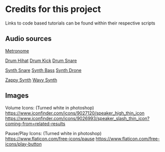 # **Credits for this project**
Links to code based tutorials can be found within their respective scripts 


## Audio sources
[Metronome](https://freesound.org/people/xtrgamr/sounds/441644/)

[Drum Hihat](https://freesound.org/people/Sascha%20Burghard/sounds/44942/)
[Drum Kick](https://freesound.org/people/sandyrb/sounds/41148/)
[Drum Snare](https://freesound.org/people/Theriavirra/sounds/270053/)

[Synth Snare](https://freesound.org/people/THE_bizniss/sounds/39582/)
[Synth Bass](https://freesound.org/people/zgump/sounds/73003/)
[Synth Drone](https://freesound.org/people/Fansofcollision/sounds/20202/)

[Zappy Synth](https://freesound.org/people/T_roy_920/sounds/371052/)
[Wavy Synth](https://freesound.org/people/nomiqbomi/sounds/579509/)


## Images
Volume Icons: (Turned white in photoshop)
https://www.iconfinder.com/icons/9027120/speaker_high_thin_icon
https://www.iconfinder.com/icons/9026993/speaker_slash_thin_icon?coming-from=related-results

Pause/Play Icons: (Turned white in photoshop)
https://www.flaticon.com/free-icons/pause
https://www.flaticon.com/free-icons/play-button
